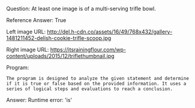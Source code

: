 Question: At least one image is of a multi-serving trifle bowl.

Reference Answer: True

Left image URL: http://del.h-cdn.co/assets/16/49/768x432/gallery-1481211452-delish-cookie-trifle-scoop.jpg

Right image URL: https://itsrainingflour.com/wp-content/uploads/2015/12/triflethumbnail.jpg

Program:

```
The program is designed to analyze the given statement and determine if it is true or false based on the provided information. It uses a series of logical steps and evaluations to reach a conclusion.
```
Answer: Runtime error: 'is'

